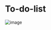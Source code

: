 ﻿# To-do-list
![image](https://github.com/mamaaak/To-do-list/assets/94784271/4b315eab-36bf-4d0e-bab4-5a4b92659624)

